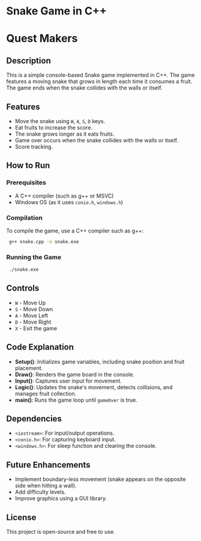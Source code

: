 # Snake Game in C++
# Quest Makers
## Description
This is a simple console-based Snake game implemented in C++. The game features a moving snake that grows in length each time it consumes a fruit. The game ends when the snake collides with the walls or itself.

## Features
- Move the snake using `W`, `A`, `S`, `D` keys.
- Eat fruits to increase the score.
- The snake grows longer as it eats fruits.
- Game over occurs when the snake collides with the walls or itself.
- Score tracking.

## How to Run
### Prerequisites
- A C++ compiler (such as g++ or MSVC)
- Windows OS (as it uses `conio.h`, `windows.h`)

### Compilation
To compile the game, use a C++ compiler such as g++:
```sh
 g++ snake.cpp -o snake.exe
```

### Running the Game
```sh
 ./snake.exe
```

## Controls
- `W` - Move Up
- `S` - Move Down
- `A` - Move Left
- `D` - Move Right
- `X` - Exit the game

## Code Explanation
- **Setup()**: Initializes game variables, including snake position and fruit placement.
- **Draw()**: Renders the game board in the console.
- **Input()**: Captures user input for movement.
- **Logic()**: Updates the snake's movement, detects collisions, and manages fruit collection.
- **main()**: Runs the game loop until `gameOver` is true.

## Dependencies
- `<iostream>`: For input/output operations.
- `<conio.h>`: For capturing keyboard input.
- `<windows.h>`: For sleep function and clearing the console.

## Future Enhancements
- Implement boundary-less movement (snake appears on the opposite side when hitting a wall).
- Add difficulty levels.
- Improve graphics using a GUI library.

## License
This project is open-source and free to use.

